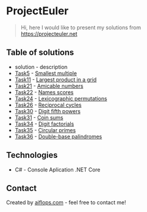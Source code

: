 # ProjectEuler

> Hi, here I would like to present my solutions from https://projecteuler.net

## Table of solutions
* solution - description 
* [Task5](https://github.com/aiflops/ProjectEuler/blob/master/Task5.cs) -   [Smallest multiple](https://projecteuler.net/problem=5)
* [Task11](https://github.com/aiflops/ProjectEuler/blob/master/Task11.cs) - [Largest product in a grid](https://projecteuler.net/problem=11)
* [Task21](https://github.com/aiflops/ProjectEuler/blob/master/Task21.cs) - [Amicable numbers](https://projecteuler.net/problem=21)
* [Task22](https://github.com/aiflops/ProjectEuler/blob/master/Task22.cs) - [Names scores](https://projecteuler.net/problem=22)
* [Task24](https://github.com/aiflops/ProjectEuler/blob/master/Task24.cs) - [Lexicographic permutations](https://projecteuler.net/problem=24)
* [Task26](https://github.com/aiflops/ProjectEuler/blob/master/Task26.cs) - [Reciprocal cycles](https://projecteuler.net/problem=26)
* [Task30](https://github.com/aiflops/ProjectEuler/blob/master/Task30.cs) - [Digit fifth powers](https://projecteuler.net/problem=30)
* [Task31](https://github.com/aiflops/ProjectEuler/blob/master/Task31.cs) - [Coin sums](https://projecteuler.net/problem=31)
* [Task34](https://github.com/aiflops/ProjectEuler/blob/master/Task34.cs) - [Digit factorials](https://projecteuler.net/problem=34)
* [Task35](https://github.com/aiflops/ProjectEuler/blob/master/Task35.cs) - [Circular primes](https://projecteuler.net/problem=35)
* [Task36](https://github.com/aiflops/ProjectEuler/blob/master/Task36.cs) - [Double-base palindromes](https://projecteuler.net/problem=36)

## Technologies
* C# - Console Aplication .NET Core

## Contact
Created by [aiflops.com](https://aiflops.com/pl/home/) - feel free to contact me!
